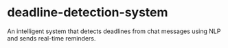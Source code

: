 # deadline-detection-system
An intelligent system that detects deadlines from chat messages using NLP and sends real-time reminders.
